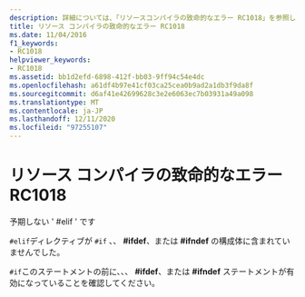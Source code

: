 ```yaml
---
description: 詳細については、「リソースコンパイラの致命的なエラー RC1018」を参照してください。
title: リソース コンパイラの致命的なエラー RC1018
ms.date: 11/04/2016
f1_keywords:
- RC1018
helpviewer_keywords:
- RC1018
ms.assetid: bb1d2efd-6898-412f-bb03-9ff94c54e4dc
ms.openlocfilehash: a61df4b97e41cf03ca25cea0b9ad2a1db3f9da8f
ms.sourcegitcommit: d6af41e42699628c3e2e6063ec7b03931a49a098
ms.translationtype: MT
ms.contentlocale: ja-JP
ms.lasthandoff: 12/11/2020
ms.locfileid: "97255107"
---
```

# <a name="resource-compiler-fatal-error-rc1018"></a>リソース コンパイラの致命的なエラー RC1018

予期しない ' #elif ' です

`#elif`ディレクティブが `#if` 、、 **#ifdef**、または **#ifndef** の構成体に含まれていませんでした。

`#if`このステートメントの前に、、、 **#ifdef**、または **#ifndef** ステートメントが有効になっていることを確認してください。
